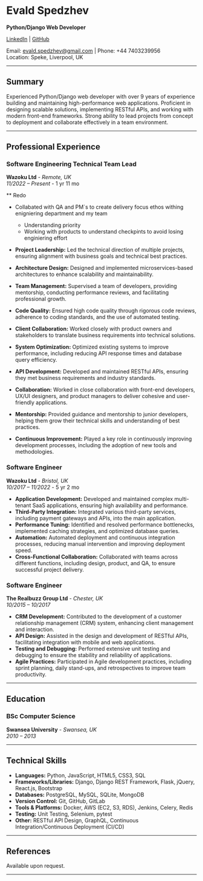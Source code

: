 # **Evald Spedzhev**
**Python/Django Web Developer**

[LinkedIn](https://www.linkedin.com/in/e-spedzhev/) | [GitHub](https://github.com/espedzhev)

Email: evald.spedzhev@gmail.com | Phone: +44 7403239956  
Location: Speke, Liverpool, UK

---

## **Summary**

Experienced Python/Django web developer with over 9 years of experience building and maintaining high-performance web applications. Proficient in designing scalable solutions, implementing RESTful APIs, and working with modern front-end frameworks. Strong ability to lead projects from concept to deployment and collaborate effectively in a team environment.

---

## **Professional Experience**

### **Software Engineering Technical Team Lead**  
**Wazoku Ltd** - *Remote, UK*  
*11/2022 – Present* - 1 yr 11 mo

** Redo
- Collabated with QA and PM`s to create delivery focus ethos withing enigniering department and my team
  - Understanding priority
  - Working with products to understand  checkpints to avoid losing enginiering effort

- **Project Leadership:** Led the technical direction of multiple projects, ensuring alignment with business goals and technical best practices.
- **Architecture Design:** Designed and implemented microservices-based architectures to enhance scalability and maintainability.
- **Team Management:** Supervised a team of developers, providing mentorship, conducting performance reviews, and facilitating professional growth.
- **Code Quality:** Ensured high code quality through rigorous code reviews, adherence to coding standards, and the use of automated testing.
- **Client Collaboration:** Worked closely with product owners and stakeholders to translate business requirements into technical solutions.

- **System Optimization:** Optimized existing systems to improve performance, including reducing API response times and database query efficiency.
- **API Development:** Developed and maintained RESTful APIs, ensuring they met business requirements and industry standards.
- **Collaboration:** Worked in close collaboration with front-end developers, UX/UI designers, and product managers to deliver cohesive and user-friendly applications.
- **Mentorship:** Provided guidance and mentorship to junior developers, helping them grow their technical skills and understanding of best practices.
- **Continuous Improvement:** Played a key role in continuously improving development processes, including the adoption of new tools and methodologies.

### **Software Engineer**  
**Wazoku Ltd** - *Bristol, UK*  
*10/2017 – 11/2022* - 5 yr 2 mo

- **Application Development:** Developed and maintained complex multi-tenant SaaS applications, ensuring high availability and performance.
- **Third-Party Integration:** Integrated various third-party services, including payment gateways and APIs, into the main application.
- **Performance Tuning:** Identified and resolved performance bottlenecks, implemented caching strategies, and optimized database queries.
- **Automation:** Automated deployment and continuous integration processes, reducing manual intervention and improving deployment speed.
- **Cross-Functional Collaboration:** Collaborated with teams across different functions, including design, product, and QA, to ensure successful project delivery.

### **Software Engineer**  
**The Realbuzz Group Ltd** - *Chester, UK*  
*10/2015 – 10/2017*

- **CRM Development:** Contributed to the development of a customer relationship management (CRM) system, enhancing client management and interaction.
- **API Design:** Assisted in the design and development of RESTful APIs, facilitating integration with mobile and web applications.
- **Testing and Debugging:** Performed extensive unit testing and debugging to ensure the stability and reliability of applications.
- **Agile Practices:** Participated in Agile development practices, including sprint planning, daily stand-ups, and retrospectives to improve team productivity.

---

## **Education**

### **BSc Computer Science**  
**Swansea University** - *Swansea, UK*  
*2010 – 2013*

---

## **Technical Skills**

- **Languages:** Python, JavaScript, HTML5, CSS3, SQL
- **Frameworks/Libraries:** Django, Django REST Framework, Flask, jQuery, React.js, Bootstrap
- **Databases:** PostgreSQL, MySQL, SQLite, MongoDB
- **Version Control:** Git, GitHub, GitLab
- **Tools & Platforms:** Docker, AWS (EC2, S3, RDS), Jenkins, Celery, Redis
- **Testing:** Unit Testing, Selenium, pytest
- **Other:** RESTful API Design, GraphQL, Continuous Integration/Continuous Deployment (CI/CD)

---

## **References**

Available upon request.

---
